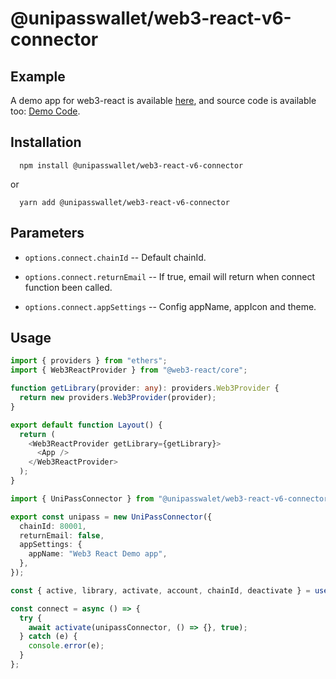 # @unipasswallet/web3-react-v6-connector

## Example

A demo app for web3-react is available [here](https://up-web3-react-demo.vercel.app/), and source code is available too: [Demo Code](https://github.com/UniPassID/web3-react-demo).

## Installation

```shell
  npm install @unipasswallet/web3-react-v6-connector
```
or
```shell
  yarn add @unipasswallet/web3-react-v6-connector
```

## Parameters

* `options.connect.chainId` -- Default chainId.

* `options.connect.returnEmail` -- If true, email will return when connect function been called.

* `options.connect.appSettings` -- Config appName, appIcon and theme.

## Usage

```ts
import { providers } from "ethers";
import { Web3ReactProvider } from "@web3-react/core";

function getLibrary(provider: any): providers.Web3Provider {
  return new providers.Web3Provider(provider);
}

export default function Layout() {
  return (
    <Web3ReactProvider getLibrary={getLibrary}>
      <App />
    </Web3ReactProvider>
  );
}

```
```ts
import { UniPassConnector } from "@unipasswalet/web3-react-v6-connector";

export const unipass = new UniPassConnector({
  chainId: 80001,
  returnEmail: false,
  appSettings: {
    appName: "Web3 React Demo app",
  },
});

const { active, library, activate, account, chainId, deactivate } = useWeb3React();

const connect = async () => {
  try {
    await activate(unipassConnector, () => {}, true);
  } catch (e) {
    console.error(e);
  }
};
```